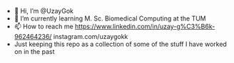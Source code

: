 - 👋 Hi, I’m @UzayGok
- 🌱 I’m currently learning M. Sc. Biomedical Computing at the TUM
- 📫 How to reach me https://www.linkedin.com/in/uzay-g%C3%B6k-962464236/  instagram.com/uzaygokk
- Just keeping this repo as a collection of some of the stuff I have worked on in the past
